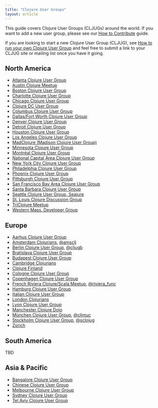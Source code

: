 ```yaml
---
title: "Clojure User Groups"
layout: article
---
```


This guide covers Clojure User Groups (CLJUGs) around the world. If you want to add a new user group,
please see our [How to Contribute](https://github.com/clojuredocs/cds#how-to-contribute) guide.

If you are looking to start a new Clojure User Group (CLJUG), see  [How to run your own Clojure User Group](/articles/ecosystem/running_cljug.html)
and feel free to submit a link to your CLJUG site or mailing list once you have it going.


## North America

 * [Atlanta Clojure User Group](http://www.meetup.com/Atl-Clj/)
 * [Austin Clojure Meetup](http://www.meetup.com/Austin-Clojure-Meetup/)
 * [Boston Clojure User Group](http://www.meetup.com/Boston-Clojure-Group/)
 * [Charlotte Clojure User Group](http://www.meetup.com/Charlotte-Clojure-Users-Group/)
 * [Chicago Clojure User Group](http://www.meetup.com/Chicago-Clojure/)
 * [Clojure DC User Group](http://clojuredc.org/)
 * [Columbus Clojure User Group](http://www.columbusclojure.com/)
 * [Dallas/Fort Worth Clojure User Group](http://www.meetup.com/DFW-Clojure/)
 * [Denver Clojure User Group](http://www.meetup.com/Denver-Clojure-Meetup/)
 * [Detroit Clojure User Group](http://groups.google.com/group/detroit-clojure)
 * [Houston Clojure User Group](http://groups.google.com/group/clj-houston)
 * [Los Angeles Clojure User Group](http://clj-la.org/)
 * [MadClojure (Madison Clojure User Group)](http://www.meetup.com/Madison-Clojure/)
 * [Minnesota Clojure User Group](http://clojure.mn/)
 * [Montréal Clojure User Group](http://www.bonjure.org/)
 * [National Capital Area Clojure User Group](http://www.meetup.com/Cap-Clug/)
 * [New York City Clojure User Group](http://www.meetup.com/Clojure-NYC/)
 * [Philadelphia Clojure User Group](http://groups.google.com/group/phl-clojure-language-club)
 * [Phoenix Clojure User Group](http://clj-phx.wikispaces.com/)
 * [Pittsburgh Clojure User Group](http://www.meetup.com/Clojure-PGH/)
 * [San Francisco Bay Area Clojure User Group](http://www.meetup.com/The-Bay-Area-Clojure-User-Group/)
 * [Santa Barbara Clojure User Group](http://www.meetup.com/Santa-Barbara-Clojure-Users-Group/)
 * [Seattle Clojure User Group, Seajure](http://seajure.github.com/)
 * [St. Louis Clojure Discussion Group](http://clojurecljub.wordpress.com/)
 * [TriClojure Meetup](http://meetup.com/TriClojure/)
 * [Western Mass. Developer Group](http://wmassdevs.com/)


## Europe

 * [Aarhus Clojure User Group](http://www.clojure.dk/)
 * [Amsterdam Clojurians](http://ams-clj.github.com/), [@amsclj](http://twitter.com/cmsclj)
 * [Berlin Clojure User Group](http://www.meetup.com/Clojure-Berlin/), [@cljugb](http://twitter.com/cljugb)
 * [Bratislava Clojure User Group](http://groups.google.com/group/bratislava-clojure/)
 * [Budapest Clojure User Group](http://www.meetup.com/Budapest-Clojure-User-Group/)
 * [Cambridge Clojurians](http://www.meetup.com/Cambridge-Clojurians/)
 * [Clojure Finland](https://groups.google.com/forum/#%21forum/clojure-finland)
 * [Cologne Clojure User Group](http://www.meetup.com/clojure-cologne/)
 * [Copenhagen Clojure User Group](http://www.ative.dk/om-ative/arrangementer.aspx)
 * [French Riviera Clojure/Scala Meetup](http://www.meetup.com/riviera-scala-clojure), [@riviera_func](http://twitter.com/riviera_func)
 * [Hamburg Clojure User Group](http://www.meetup.com/ClojureUserGroupHH/)
 * [Italian Clojure User Group](http://groups.google.com/group/clojure-italy)
 * [London Clojurians](http://londonclojurians.org/)
 * [Lyon Clojure User Group](http://clojure-lyon.eventbrite.fr/)
 * [Manchester Clojure Dojo](http://manchester.clojuredojo.com/)
 * [München Clojure User Group](http://www.meetup.com/clj-muc/), [@cljmuc](http://twitter.com/cljmuc)
 * [Stockholm Clojure User Group](http://groups.google.com/group/stockholm-clojure-user-group), [@sclojug](http://twitter.com/sclojug)
 * [Zürich](http://www.meetup.com/zh-clj-Zurich-Clojure-User-Group/)

## South America

TBD


## Asia & Pacific

 * [Bangalore Clojure User Group](http://groups.google.com/group/bangalore-clj)
 * [Chinese Clojure User Group](https://groups.google.com/group/cn-clojure)
 * [Melbourne Clojure User Group](http://www.meetup.com/clj-melb/)
 * [Sydney Clojure User Group](http://www.meetup.com/clj-syd/)
 * [Tel Aviv Clojure User Group](http://www.meetup.com/Clojure-Israel/)
